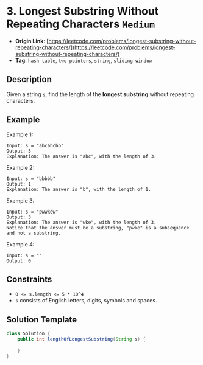 # 3. Longest Substring Without Repeating Characters `Medium`

- **Origin Link**: [https://leetcode.com/problems/longest-substring-without-repeating-characters/](https://leetcode.com/problems/longest-substring-without-repeating-characters/)
- **Tag**: `hash-table`, `two-pointers`, `string`,  `sliding-window`


## Description

Given a string `s`, find the length of the **longest substring** without repeating characters.

## Example

Example 1:

    Input: s = "abcabcbb"
    Output: 3
    Explanation: The answer is "abc", with the length of 3.

Example 2:

    Input: s = "bbbbb"
    Output: 1
    Explanation: The answer is "b", with the length of 1.

Example 3:

    Input: s = "pwwkew"
    Output: 3
    Explanation: The answer is "wke", with the length of 3.
    Notice that the answer must be a substring, "pwke" is a subsequence and not a substring.

Example 4:

    Input: s = ""
    Output: 0

## Constraints

- `0 <= s.length <= 5 * 10^4`
- `s` consists of English letters, digits, symbols and spaces.

## Solution Template

```java
class Solution {
    public int lengthOfLongestSubstring(String s) {
        
    }
}
```
